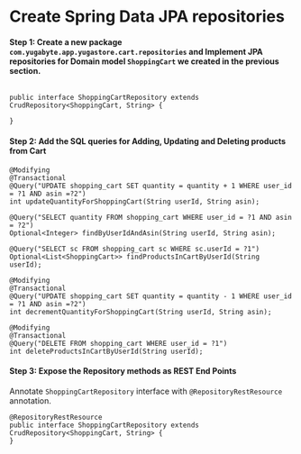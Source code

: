 # Create Spring Data JPA repositories

#### Step 1: Create a new package `com.yugabyte.app.yugastore.cart.repositories` and Implement JPA repositories for Domain model `ShoppingCart` we created in the previous section.

```

public interface ShoppingCartRepository extends CrudRepository<ShoppingCart, String> {

}

```

#### Step 2: Add the SQL queries for Adding, Updating and Deleting products from Cart

```
@Modifying
@Transactional
@Query("UPDATE shopping_cart SET quantity = quantity + 1 WHERE user_id = ?1 AND asin =?2")
int updateQuantityForShoppingCart(String userId, String asin);

@Query("SELECT quantity FROM shopping_cart WHERE user_id = ?1 AND asin = ?2")
Optional<Integer> findByUserIdAndAsin(String userId, String asin);

@Query("SELECT sc FROM shopping_cart sc WHERE sc.userId = ?1")
Optional<List<ShoppingCart>> findProductsInCartByUserId(String userId);

@Modifying
@Transactional
@Query("UPDATE shopping_cart SET quantity = quantity - 1 WHERE user_id = ?1 AND asin =?2")
int decrementQuantityForShoppingCart(String userId, String asin);

@Modifying
@Transactional
@Query("DELETE FROM shopping_cart WHERE user_id = ?1")
int deleteProductsInCartByUserId(String userId);
```


#### Step 3: Expose the Repository methods as REST End Points

Annotate `ShoppingCartRepository` interface with `@RepositoryRestResource` annotation.

```
@RepositoryRestResource
public interface ShoppingCartRepository extends CrudRepository<ShoppingCart, String> {
}
```